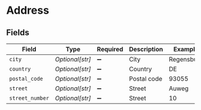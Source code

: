 # Address


## Fields

| Field              | Type               | Required           | Description        | Example            |
| ------------------ | ------------------ | ------------------ | ------------------ | ------------------ |
| `city`             | *Optional[str]*    | :heavy_minus_sign: | City               | Regensburg         |
| `country`          | *Optional[str]*    | :heavy_minus_sign: | Country            | DE                 |
| `postal_code`      | *Optional[str]*    | :heavy_minus_sign: | Postal code        | 93055              |
| `street`           | *Optional[str]*    | :heavy_minus_sign: | Street             | Auweg              |
| `street_number`    | *Optional[str]*    | :heavy_minus_sign: | Street             | 10                 |